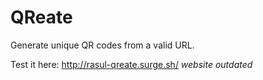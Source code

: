 # QReate
Generate unique QR codes from a valid URL.

Test it here: http://rasul-qreate.surge.sh/ *website outdated*
